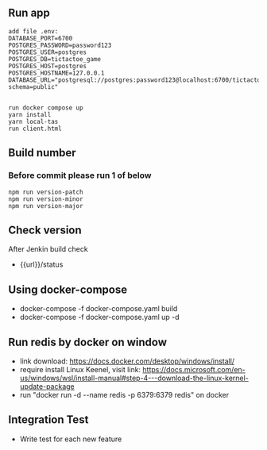 

## Run app

```
add file .env:
DATABASE_PORT=6700
POSTGRES_PASSWORD=password123
POSTGRES_USER=postgres
POSTGRES_DB=tictactoe_game
POSTGRES_HOST=postgres
POSTGRES_HOSTNAME=127.0.0.1
DATABASE_URL="postgresql://postgres:password123@localhost:6700/tictactoe_game?schema=public"


run docker compose up
yarn install
yarn local-tas
run client.html
```

## Build number
### Before commit please run 1 of below
```
npm run version-patch
npm run version-minor
npm run version-major
```

## Check version 
After Jenkin build check 
- {{url}}/status

## Using docker-compose
- docker-compose -f docker-compose.yaml build
- docker-compose -f docker-compose.yaml up -d

## Run redis by docker on window
- link download: https://docs.docker.com/desktop/windows/install/
- require install Linux Keenel, visit link: https://docs.microsoft.com/en-us/windows/wsl/install-manual#step-4---download-the-linux-kernel-update-package
- run "docker run -d --name redis -p 6379:6379 redis" on docker

## Integration Test
- Write test for each new feature

